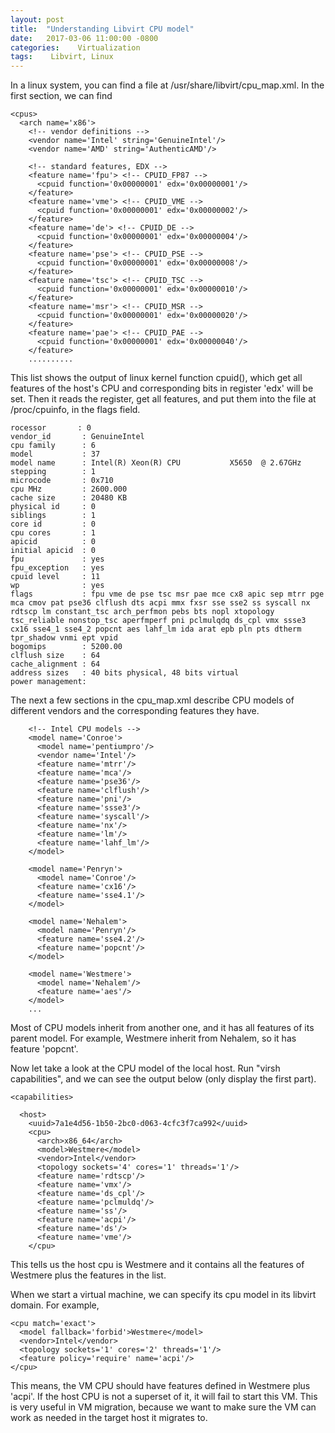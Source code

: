 ```yaml
---
layout: post
title:  "Understanding Libvirt CPU model"
date:   2017-03-06 11:00:00 -0800
categories:    Virtualization
tags:    Libvirt, Linux
---
```


In a linux system, you can find a file at /usr/share/libvirt/cpu_map.xml.  In the first section, we can find 

```
<cpus>
  <arch name='x86'>
    <!-- vendor definitions -->
    <vendor name='Intel' string='GenuineIntel'/>
    <vendor name='AMD' string='AuthenticAMD'/>

    <!-- standard features, EDX -->
    <feature name='fpu'> <!-- CPUID_FP87 -->
      <cpuid function='0x00000001' edx='0x00000001'/>
    </feature>
    <feature name='vme'> <!-- CPUID_VME -->
      <cpuid function='0x00000001' edx='0x00000002'/>
    </feature>
    <feature name='de'> <!-- CPUID_DE -->
      <cpuid function='0x00000001' edx='0x00000004'/>
    </feature>
    <feature name='pse'> <!-- CPUID_PSE -->
      <cpuid function='0x00000001' edx='0x00000008'/>
    </feature>
    <feature name='tsc'> <!-- CPUID_TSC -->
      <cpuid function='0x00000001' edx='0x00000010'/>
    </feature>
    <feature name='msr'> <!-- CPUID_MSR -->
      <cpuid function='0x00000001' edx='0x00000020'/>
    </feature>
    <feature name='pae'> <!-- CPUID_PAE -->
      <cpuid function='0x00000001' edx='0x00000040'/>
    </feature>
    ..........
```

This list shows the output of linux kernel function cpuid(), which get all features of the host's CPU and corresponding bits in register 'edx' will be set. 
Then it reads the register, get all features, and put them into the file at /proc/cpuinfo, in the flags field.

```
rocessor       : 0
vendor_id       : GenuineIntel
cpu family      : 6
model           : 37
model name      : Intel(R) Xeon(R) CPU           X5650  @ 2.67GHz
stepping        : 1
microcode       : 0x710
cpu MHz         : 2600.000
cache size      : 20480 KB
physical id     : 0
siblings        : 1
core id         : 0
cpu cores       : 1
apicid          : 0
initial apicid  : 0
fpu             : yes
fpu_exception   : yes
cpuid level     : 11
wp              : yes
flags           : fpu vme de pse tsc msr pae mce cx8 apic sep mtrr pge mca cmov pat pse36 clflush dts acpi mmx fxsr sse sse2 ss syscall nx rdtscp lm constant_tsc arch_perfmon pebs bts nopl xtopology tsc_reliable nonstop_tsc aperfmperf pni pclmulqdq ds_cpl vmx ssse3 cx16 sse4_1 sse4_2 popcnt aes lahf_lm ida arat epb pln pts dtherm tpr_shadow vnmi ept vpid
bogomips        : 5200.00
clflush size    : 64
cache_alignment : 64
address sizes   : 40 bits physical, 48 bits virtual
power management:
```

The next a few sections in the cpu_map.xml describe CPU models of different vendors and the corresponding features they have.

```
    <!-- Intel CPU models -->
    <model name='Conroe'>
      <model name='pentiumpro'/>
      <vendor name='Intel'/>
      <feature name='mtrr'/>
      <feature name='mca'/>
      <feature name='pse36'/>
      <feature name='clflush'/>
      <feature name='pni'/>
      <feature name='ssse3'/>
      <feature name='syscall'/>
      <feature name='nx'/>
      <feature name='lm'/>
      <feature name='lahf_lm'/>
    </model>

    <model name='Penryn'>
      <model name='Conroe'/>
      <feature name='cx16'/>
      <feature name='sse4.1'/>
    </model>

    <model name='Nehalem'>
      <model name='Penryn'/>
      <feature name='sse4.2'/>
      <feature name='popcnt'/>
    </model>

    <model name='Westmere'>
      <model name='Nehalem'/>
      <feature name='aes'/>
    </model>
    ...
```

Most of CPU models inherit from another one, and it has all features of its parent model. For example, Westmere inherit from Nehalem, so it has feature 'popcnt'.

Now let take a look at the CPU model of the local host. Run "virsh capabilities", and we can see the output below (only display the first part).

```
<capabilities>

  <host>
    <uuid>7a1e4d56-1b50-2bc0-d063-4cfc3f7ca992</uuid>
    <cpu>
      <arch>x86_64</arch>
      <model>Westmere</model>
      <vendor>Intel</vendor>
      <topology sockets='4' cores='1' threads='1'/>
      <feature name='rdtscp'/>
      <feature name='vmx'/>
      <feature name='ds_cpl'/>
      <feature name='pclmuldq'/>
      <feature name='ss'/>
      <feature name='acpi'/>
      <feature name='ds'/>
      <feature name='vme'/>
    </cpu>
```

This tells us the host cpu is Westmere and it contains all the features of Westmere plus the features in the list.  

When we start a virtual machine, we can specify its cpu model in its libvirt domain. For example,

```
<cpu match='exact'>
  <model fallback='forbid'>Westmere</model>
  <vendor>Intel</vendor>
  <topology sockets='1' cores='2' threads='1'/>
  <feature policy='require' name='acpi'/>
</cpu>
```

This means, the VM CPU should have features defined in Westmere plus 'acpi'. If the host CPU is not a superset of it, it will fail to start this VM.
This is very useful in VM migration, because we want to make sure the VM can work as needed in the target host it migrates to.
